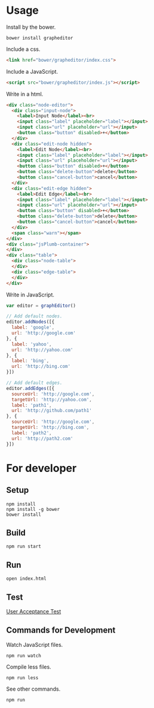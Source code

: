 # Usage

Install by the bower.

```
bower install grapheditor
```

Include a css.

```html
<link href="bower/grapheditor/index.css">
```

Include a JavaScript.

```html
<script src="bower/grapheditor/index.js"></script>
```

Write in a html.

```html
<div class="node-editor">
  <div class="input-node">
    <label>Input Node</label><br>
    <input class="label" placeholder="label"></input>
    <input class="url" placeholder="url"></input>
    <button class="button" disabled>+</button>
  </div>
  <div class="edit-node hidden">
    <label>Edit Node</label><br>
    <input class="label" placeholder="label"></input>
    <input class="url" placeholder="url"></input>
    <button class="button" disabled>+</button>
    <button class="delete-button">delete</button>
    <button class="cancel-button">cancel</button>
  </div>
  <div class="edit-edge hidden">
    <label>Edit Edge</label><br>
    <input class="label" placeholder="label"></input>
    <input class="url" placeholder="url"></input>
    <button class="button" disabled>+</button>
    <button class="delete-button">delete</button>
    <button class="cancel-button">cancel</button>
  </div>
  <span class="warn"></span>
</div>
<div class="jsPlumb-container">
</div>
<div class="table">
  <div class="node-table">
  </div>
  <div class="edge-table">
  </div>
</div>
```

Write in JavaScript.

```js
var editor = graphEditor()

// Add default nodes.
editor.addNodes([{
  label: 'google',
  url: 'http://google.com'
}, {
  label: 'yahoo',
  url: 'http://yahoo.com'
}, {
  label: 'bing',
  url: 'http://bing.com'
}])

// Add default edges.
editor.addEdges([{
  sourceUrl: 'http://google.com',
  targetUrl: 'http://yahoo.com',
  label: 'path1',
  url: 'http://github.com/path1'
}, {
  sourceUrl: 'http://google.com',
  targetUrl: 'http://bing.com',
  label: 'path2',
  url: 'http://path2.com'
}])
```


# For developer
## Setup

```
npm install
npm install -g bower
bower install
```

## Build
```
npm run start
```

## Run
```
open index.html
```

## Test
[User Acceptance Test](https://developer.luxiar.jp/dbcls/graph-editor/wikis/home)

## Commands for Development
Watch JavaScript files.

```
npm run watch
```

Compile less files.

```
npm run less
```

See other commands.

```
npm run
```
